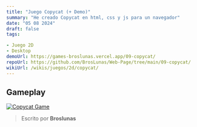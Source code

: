 ```yaml
---
title: "Juego Copycat (+ Demo)"
summary: "He creado Copycat en html, css y js para un navegador"
date: "05 08 2024"
draft: false
tags:

- Juego 2D
- Desktop
demoUrl: https://games-broslunas.vercel.app/09-copycat/
repoUrl: https://github.com/BrosLunas/Web-Page/tree/main/09-copycat/
wikiUrl: /wikis/juegos/2d/copycat/
---
```


## Gameplay
[![Copycat Game](/assets/img/games/copycat.png)](/assets/video/gameplay/copycat.mp4)

> Escrito por **Broslunas**